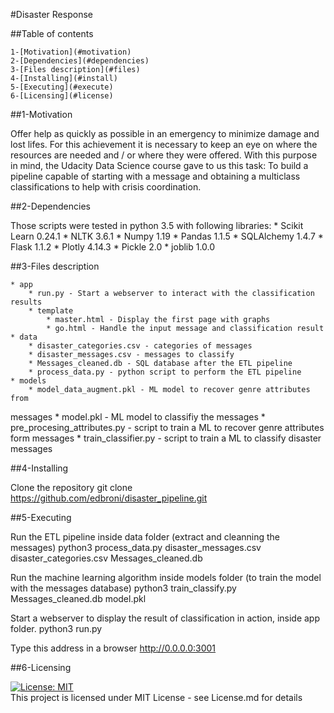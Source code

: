 #Disaster Response

##Table of contents

    1-[Motivation](#motivation)
    2-[Dependencies](#dependencies)
    3-[Files description](#files)
    4-[Installing](#install)
    5-[Executing](#execute)
    6-[Licensing](#license)

<a name="motivation"></a>
##1-Motivation

Offer help as quickly as possible in an emergency to minimize damage and
lost lifes. For this achievement it is necessary to keep an eye on where the 
resources are needed and / or where they were offered.
With this purpose in mind, the Udacity Data Science course gave to us this task:
 To build a pipeline capable of starting with a message and obtaining a 
multiclass classifications to help with crisis coordination.

<a name="dependencies"></a>
##2-Dependencies

Those scripts were tested in python 3.5 with following libraries:
    * Scikit Learn 0.24.1
    * NLTK 3.6.1
    * Numpy 1.19
    * Pandas 1.1.5
    * SQLAlchemy 1.4.7
    * Flask 1.1.2
    * Plotly 4.14.3
    * Pickle 2.0
    * joblib 1.0.0

<a name="files"></a>
##3-Files description

    * app
        * run.py - Start a webserver to interact with the classification results
        * template
            * master.html - Display the first page with graphs
            * go.html - Handle the input message and classification result
    * data
        * disaster_categories.csv - categories of messages
        * disaster_messages.csv - messages to classify
        * Messages_cleaned.db - SQL database after the ETL pipeline
        * process_data.py - python script to perform the ETL pipeline
    * models
        * model_data_augment.pkl - ML model to recover genre attributes from 
messages
        * model.pkl - ML model to classifiy the messages
        * pre_procesing_attributes.py - script to train a ML to recover genre 
attributes form messages
        * train_classifier.py - script to train a ML to classify disaster 
messages

<a name="install"></a>
##4-Installing

Clone the repository
   git clone https://github.com/edbroni/disaster_pipeline.git

<a name="execute"></a>
##5-Executing

Run the ETL pipeline inside data folder (extract and cleanning the messages)
   python3 process_data.py disaster_messages.csv disaster_categories.csv 
Messages_cleaned.db

Run the machine learning algorithm inside models folder (to train the model with
 the messages database)
   python3 train_classify.py Messages_cleaned.db model.pkl

Start a webserver to display the result of classification in action, inside app
folder.
   python3 run.py

Type this address in a browser http://0.0.0.0:3001

<a name="license"></a>
##6-Licensing

[![License: MIT](https://img.shields.io/badge/License-MIT-yellow.svg)](https://opensource.org/licenses/MIT)
<br>
This project is licensed under MIT License - see License.md for details